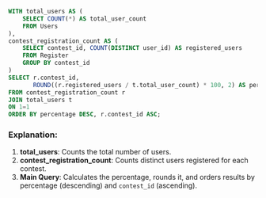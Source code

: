 
```sql
WITH total_users AS (
    SELECT COUNT(*) AS total_user_count
    FROM Users
),
contest_registration_count AS (
    SELECT contest_id, COUNT(DISTINCT user_id) AS registered_users
    FROM Register
    GROUP BY contest_id
)
SELECT r.contest_id, 
       ROUND((r.registered_users / t.total_user_count) * 100, 2) AS percentage
FROM contest_registration_count r
JOIN total_users t
ON 1=1
ORDER BY percentage DESC, r.contest_id ASC;
```

### Explanation:
1. **total_users**: Counts the total number of users.
2. **contest_registration_count**: Counts distinct users registered for each contest.
3. **Main Query**: Calculates the percentage, rounds it, and orders results by percentage (descending) and `contest_id` (ascending).